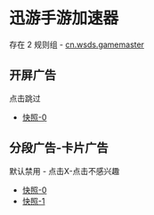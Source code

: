 # 迅游手游加速器

存在 2 规则组 - [cn.wsds.gamemaster](/src/apps/cn.wsds.gamemaster.ts)

## 开屏广告

点击跳过

- [快照-0](https://i.gkd.li/i/13930391)

## 分段广告-卡片广告

默认禁用 - 点击X-点击不感兴趣

- [快照-0](https://i.gkd.li/i/13930398)
- [快照-1](https://i.gkd.li/i/13930399)

